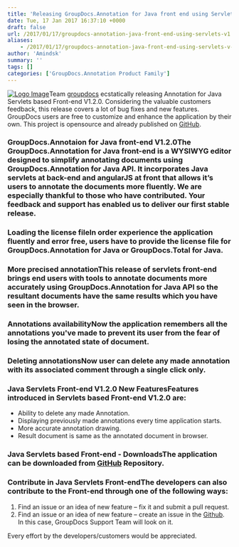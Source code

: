 ```yaml
---
title: 'Releasing GroupDocs.Annotation for Java front end using Servlets'
date: Tue, 17 Jan 2017 16:37:10 +0000
draft: false
url: /2017/01/17/groupdocs-annotation-java-front-end-using-servlets-v1.2.0/
aliases:
    - /2017/01/17/groupdocs-annotation-java-front-end-using-servlets-v-1.2.0/
author: 'Amindsk'
summary: ''
tags: []
categories: ['GroupDocs.Annotation Product Family']
---
```


[![Logo Image](https://blog.groupdocs.com/wp-content/uploads/sites/4/2016/12/groupdocs-annotation-java.png)](http://www.groupdocs.com/products/annotation/java)Team [groupdocs](https://www.groupdocs.com/) ecstatically releasing Annotation for Java Servlets based Front-end V1.2.0. Considering the valuable customers feedback, this release covers a lot of bug fixes and new features. GroupDocs users are free to customize and enhance the application by their own. This project is opensource and already published on [GitHub](https://github.com/groupdocs-annotation/ "Download Servlets Front-end").

### GroupDocs.Annotaion for Java front-end V1.2.0The GroupDocs.Annotation for Java front-end is a WYSIWYG editor designed to simplify annotating documents using GroupDocs.Annotation for Java API. It incorporates Java servlets at back-end and angularJS at front that allows it’s users to annotate the documents more fluently. We are especially thankful to those who have contributed. Your feedback and support has enabled us to deliver our first stable release.

### Loading the license fileIn order experience the application fluently and error free, users have to provide the license file for GroupDocs.Annotation for Java or GroupDocs.Total for Java.

### More precised annotationThis release of servlets front-end brings end users with tools to annotate documents more accurately using GroupDocs.Annotation for Java API so the resultant documents have the same results which you have seen in the browser.

### Annotations availabilityNow the application remembers all the annotations you've made to prevent its user from the fear of losing the annotated state of document.

### Deleting annotationsNow user can delete any made annotation with its associated comment through a single click only.

### Java Servlets Front-end V1.2.0 New FeaturesFeatures introduced in Servlets based Front-end V1.2.0 are:

*   Ability to delete any made Annotation.
*   Displaying previously made annotations every time application starts.
*   More accurate annotation drawing.
*   Result document is same as the annotated document in browser.

### Java Servlets based Front-end - DownloadsThe application can be downloaded from [GitHub](https://github.com/groupdocs-annotation/ "Download GroupDocs.Annotation Front-end") Repository.

### Contribute in Java Servlets Front-endThe developers can also contribute to the Front-end through one of the following ways:

1.  Find an issue or an idea of new feature – fix it and submit a pull request.
2.  Find an issue or an idea of new feature – create an issue in the [Github](https://github.com/groupdocs-annotation/GroupDocs.Annotation-for-Java/issues "GitHub Issue Tracking System"). In this case, GroupDocs Support Team will look on it.

Every effort by the developers/customers would be appreciated.




